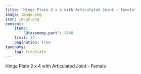 ```yaml
---
title: 'Hinge Plate 2 x 4 with Articulated Joint - Female'
image: image.png
icon: image.png
content:
    items:
        '@taxonomy.part': 3640
    limit: 12
    pagination: true
taxonomy:
    tag: translate
---
```


Hinge Plate 2 x 4 with Articulated Joint - Female

